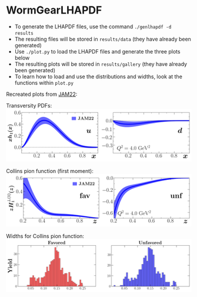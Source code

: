 # WormGearLHAPDF

* To generate the LHAPDF files, use the command ```./genlhapdf -d results```
* The resulting files will be stored in ```results/data``` (they have already been generated)
* Use ```./plot.py``` to load the LHAPDF files and generate the three plots below
* The resulting plots will be stored in ```results/gallery``` (they have already been generated)
* To learn how to load and use the distributions and widths, look at the functions within ```plot.py```





Recreated plots from [JAM22][JAM22]:

Transversity PDFs:
![plot](./results/gallery/lhapdf-transversity-Q2=4.00000-bands.png)

Collins pion function (first moment):
![plot](./results/gallery/lhapdf-collinspi-Q2=4.00000-bands.png)

Widths for Collins pion function:
![plot](./results/gallery/lhapdf-collinspi-widths.png)


[JAM22]: https://arxiv.org/abs/2205.00999



